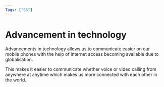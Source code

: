 ```yaml
---
Tags: ["SS"]
---
```

# Advancement in technology
Advancements in technology allows us to communicate easier on our mobile phones with the help of internet access becoming available due to globalisation.

This makes it easier to communicate whether voice or video calling from anywhere at anytime which makes us more connected with each other in the world.